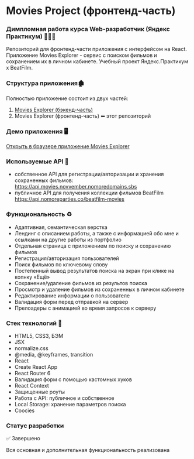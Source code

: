 # Movies Project (фронтенд-часть)

### Димпломная работа курсa Web-разработчик (Яндекс Практикум) 👩🏻‍🎓
Репозиторий для фронтенд-части приложения с интерфейсом на React.
Приложение Movies Explorer - сервис с поиском фильмов и сохранением их в личном кабинете. Учебный проект Яндекс.Практикум х BeatFilm.

### Структура приложения🏚️
Полностью приложение состоит из двух частей:

1. [Movies Explorer (бэкенд-часть)](https://github.com/Sattturday/movies-explorer-api)
2. Movies Explorer (фронтенд-часть) ⬅ этот репозиторий

### Демо приложения 🖥️
[Открыть в браузере приложение Movies Explorer](https://moviesteka.nomoreparties.co/movies)

### Используемые API 🙌
- собственное API для регистрации/авторизации и хранения сохраненных фильмов: https://api.movies.novvember.nomoredomains.sbs
- публичное API для получения коллекции фильмов BeatFilm https://api.nomoreparties.co/beatfilm-movies
  
### Функциональность ♻️
- Адаптивная, семантическая верстка
- Лендинг с описанием работы, а также с информацией обо мне и ссылками на другие работы из портфолио
- Отдельная страница с приложением по поиску и сохранению фильмов
- Регистрация/авторизация пользователей
- Поиск фильмов по ключевому слову
- Постепенный вывод результатов поиска на экран при клике на копнку «Ещё»
- Сохранение/удаление фильмов из результов поиска
- Просмотр и удаление фильмов из сохраненных в личном кабинете
- Редактирование информации о пользователе
- Валидация форм перед отправкой на сервер
- Прелоадеры с анимацией во время запросов к серверу

### Стек технологий 🔨
- HTML5, CSS3, БЭМ
- JSX
- normalize.css
- @media, @keyframes, transition
- React
- Create React App
- React Router 6
- Валидация форм с помощью кастомных хуков
- React Context
- Защищенные роуты
- Работа с API: публичное и собственное
- Local Storage: хранение параметров поиска
- Coocies
  
### Статус разработки
✅ Завершено

Вся основная и дополнительная функциональность реализована
